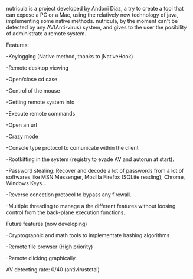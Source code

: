 nutricula is a project developed by Andoni Diaz, a try to create a tool that can expose a PC or a Mac, using the relatively new technology of java, implementing some native methods.
nutricula, by the moment can't be detected by any AV(Anti-virus) system, and gives to the user the posibility of administrate a remote system.

Features:

-Keylogging (Native method, thanks to jNativeHook)

-Remote desktop viewing

-Open/close cd case

-Control of the mouse

-Getting remote system info

-Execute remote commands

-Open an url

-Crazy mode

-Console type protocol to comunicate within the client

-Rootkitting in the system (registry to evade AV and autorun at start).

-Password stealing: Recover and decode a lot of passwords from a lot of softwares like MSN Messenger, Mozilla Firefox (SQLite reading), Chrome, Windows Keys...

-Reverse conection protocol to bypass any firewall.

-Multiple threading to manage a the different features without loosing control from the back-plane execution functions.

Future features (now developing)

-Cryptographic and math tools to implementate hashing algorithms

-Remote file browser (High priority)

-Remote clicking graphically.

AV detecting rate: 0/40 (antivirustotal)